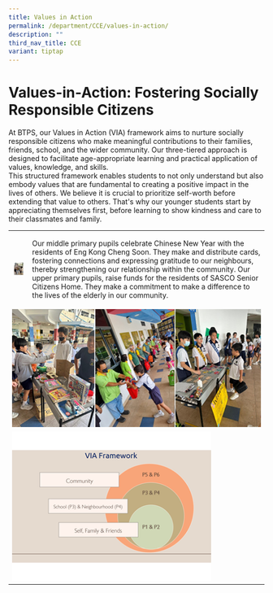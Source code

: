 ```yaml
---
title: Values in Action
permalink: /department/CCE/values-in-action/
description: ""
third_nav_title: CCE
variant: tiptap
---
```

<h1>Values-in-Action: Fostering Socially Responsible Citizens</h1><p>At BTPS, our Values in Action (VIA) framework aims to nurture socially responsible citizens who make meaningful contributions to their families, friends, school, and the wider community. Our three-tiered approach is designed to facilitate age-appropriate learning and practical application of values, knowledge, and skills. <br>This structured framework enables students to not only understand but also embody values that are fundamental to creating a positive impact in the lives of others. We believe it is crucial to prioritize self-worth before extending that value to others. That's why our younger students start by appreciating themselves first, before learning to show kindness and care to their classmates and family.<br></p><table><tbody><tr><th rowspan="1" colspan="1"><div class="isomer-image-wrapper"><img style="width: 80%;" height="auto" width="100%" src="/images/Students%20Activities%20Photos/via1.png"></div></th><td rowspan="1" colspan="2"><p>Our middle primary pupils celebrate Chinese New Year with the residents of Eng Kong Cheng Soon. They make and distribute cards, fostering connections and expressing gratitude to our neighbours, thereby strengthening our relationship within the community. Our upper primary pupils, raise funds for the residents of SASCO Senior Citizens Home. They make a commitment to make a difference to the lives of the elderly in our community.</p></td></tr><tr><td rowspan="1" colspan="3"><div class="isomer-image-wrapper"><img style="width: 100%" height="auto" width="100%" src="/images/Students%20Activities%20Photos/via2.png"></div></td></tr><tr><td rowspan="1" colspan="3"><div class="isomer-image-wrapper"><img style="width: 80%;" height="auto" width="100%" src="/images/Students%20Activities%20Photos/viaframework.png"></div></td></tr></tbody></table><h3></h3><p></p>